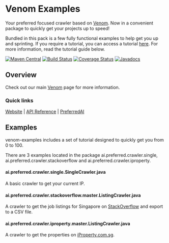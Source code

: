 # Venom Examples
Your preferred focused crawler based on [Venom](https://github.com/PreferredAI/Venom). 
Now in a convenient package to quickly get your projects up to speed! 

Bundled in this pack is a few fully functional examples to help get you up and sprinting. If you require a tutorial, you can access a tutorial [here](https://github.com/PreferredAI/venom-tutorial).
For more information, read the tutorial guide below.

[![Maven Central](https://maven-badges.herokuapp.com/maven-central/ai.preferred/venom/badge.svg)](https://maven-badges.herokuapp.com/maven-central/ai.preferred/venom)
[![Build Status](https://travis-ci.org/PreferredAI/Venom.svg)](https://travis-ci.org/PreferredAI/Venom)
[![Coverage Status](https://coveralls.io/repos/github/PreferredAI/Venom/badge.svg)](https://coveralls.io/github/PreferredAI/Venom)
[![Javadocs](https://www.javadoc.io/badge/ai.preferred/venom.svg)](https://www.javadoc.io/doc/ai.preferred/venom)

## Overview
Check out our main [Venom](https://github.com/PreferredAI/Venom) page for more information.

### Quick links
[Website](https://venom.preferred.ai/) |
[API Reference](https://venom.preferred.ai/docs/) |
[PreferredAI](https://preferred.ai/)

## Examples
venom-examples includes a set of tutorial designed to quickly get you from 0 to 100.

There are 3 examples located in the package ai.preferred.crawler.single, ai.preferred.crawler.stackoverflow and ai.preferred.crawler.iproperty. 

#### ai.preferred.crawler.single.SingleCrawler.java
A basic crawler to get your current IP.

#### ai.preferred.crawler.stackoverflow.master.ListingCrawler.java
A crawler to get the job listings for Singapore on [StackOverflow](https://stackoverflow.com/jobs?l=Singapore&d=20&u=Km) and export to a CSV file.

#### ai.preferred.crawler.iproperty.master.ListingCrawler.java
A crawler to get the properties on [iProperty.com.sg](https://www.iproperty.com.sg/).
